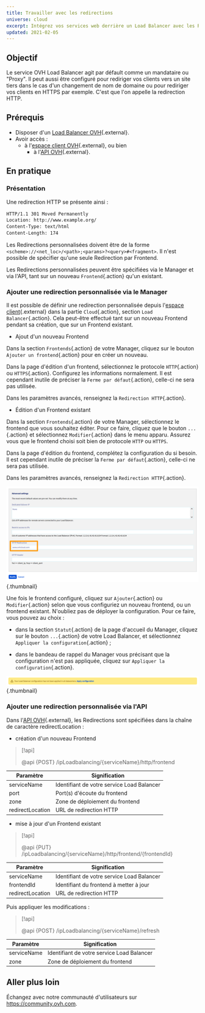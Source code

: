 ```yaml
---
title: Travailler avec les redirections
universe: cloud
excerpt: Intégrez vos services web derrière un Load Balancer avec les Redirections
updated: 2021-02-05
---
```




## Objectif

Le service OVH Load Balancer agit par défault comme un mandataire ou "Proxy". Il peut aussi être configuré pour rediriger vos clients vers un site tiers dans le cas d'un changement de nom de domaine ou pour rediriger vos clients en HTTPS par exemple. C'est que l'on appelle la redirection HTTP.


## Prérequis

- Disposer d'un [Load Balancer OVH](https://www.ovh.com/ca/fr/solutions/load-balancer/){.external}.
- Avoir accès :
    - à l'[espace client OVH](https://ca.ovh.com/auth/?action=gotomanager&from=https://www.ovh.com/ca/fr/&ovhSubsidiary=qc){.external}, ou bien
        - à l'[API OVH](https://ca.api.ovh.com/){.external}.


## En pratique

### Présentation

Une redirection HTTP se présente ainsi :


```bash
HTTP/1.1 301 Moved Permanently
Location: http://www.example.org/
Content-Type: text/html
Content-Length: 174
```

Les Redirections personnalisées doivent être de la forme `<scheme>://<net_loc>/<path>;<params>?<query>#<fragment>`. Il n'est possible de spécifier qu'une seule Redirection par Frontend.

Les Redirections personnalisées peuvent être spécifiées via le Manager et via l'API, tant sur un nouveau `Frontend`{.action} qu'un existant.

### Ajouter une redirection personnalisée via le Manager

Il est possible de définir une redirection personnalisée depuis l'[espace client](https://ca.ovh.com/auth/?action=gotomanager&from=https://www.ovh.com/ca/fr/&ovhSubsidiary=qc){.external} dans la partie `Cloud`{.action}, section `Load Balancer`{.action}.
Cela peut-être effectué tant sur un nouveau Frontend pendant sa création, que sur un Frontend existant.

* Ajout d'un nouveau Frontend

Dans la section `Frontends`{.action} de votre Manager, cliquez sur le bouton `Ajouter un frontend`{.action} pour en créer un nouveau.

Dans la page d'édition d'un frontend, sélectionnez le protocole `HTTP`{.action} ou `HTTPS`{.action}.
Configurez les informations normalement.
Il est cependant inutile de préciser la `Ferme par défaut`{.action}, celle-ci ne sera pas utilisée.

Dans les paramètres avancés, renseignez la `Redirection HTTP`{.action}.

* Édition d'un Frontend existant

Dans la section `Frontends`{.action} de votre Manager, sélectionnez le frontend que vous souhaitez éditer.
Pour ce faire, cliquez que le bouton `...`{.action} et sélectionnez `Modifier`{.action} dans le menu apparu.
Assurez vous que le frontend choisi soit bien de  protocole `HTTP` ou `HTTPS`.

Dans la page d'édition du frontend, complétez la configuration du si besoin.
Il est cependant inutile de préciser la `Ferme par défaut`{.action}, celle-ci ne sera pas utilisée.

Dans les paramètres avancés, renseignez la `Redirection HTTP`{.action}.


![Configuration d'une Redirection d'un Frontend](images/add_redirectlocation.png){.thumbnail}

Une fois le frontend configuré, cliquez sur `Ajouter`{.action} ou `Modifier`{.action} selon que vous configuriez un nouveau frontend, ou un frontend existant.
N'oubliez pas de déployer la configuration.
Pour ce faire, vous pouvez au choix :

- dans la section `Statut`{.action} de la page d'accueil du Manager,
cliquez sur le bouton `...`{.action} de votre Load Balancer,
et sélectionnez `Appliquer la configuration`{.action} ;

- dans le bandeau de rappel du Manager vous précisant que la configuration n'est pas appliquée,
cliquez sur `Appliquer la configuration`{.action}.

![Application d'une Configuration d'un Load Balancer](images/apply_configuration.png){.thumbnail}


### Ajouter une redirection personnalisée via l'API

Dans l'[API OVH](https://ca.api.ovh.com/){.external}, les Redirections sont spécifiées dans la chaîne de caractère redirectLocation :

* création d'un nouveau Frontend

> [!api]
>
> @api {POST} /ipLoadbalancing/{serviceName}/http/frontend
> 

|Paramètre|Signification|
|---|---|
|serviceName|Identifiant de votre service Load Balancer|
|port|Port(s) d'écoute du frontend|
|zone|Zone de déploiement du frontend|
|redirectLocation|URL de redirection HTTP|

* mise à jour d'un Frontend existant

> [!api]
>
> @api {PUT} /ipLoadbalancing/{serviceName}/http/frontend/{frontendId}
> 

|Paramètre|Signification|
|---|---|
|serviceName|Identifiant de votre service Load Balancer|
|frontendId|Identifiant du frontend à metter à jour|
|redirectLocation|URL de redirection HTTP|

Puis appliquer les modifications :


> [!api]
>
> @api {POST} /ipLoadbalancing/{serviceName}/refresh
>

|Paramètre|Signification|
|---|---|
|serviceName|Identifiant de votre service Load Balancer|
|zone|Zone de déploiement du frontend|


## Aller plus loin

Échangez avec notre communauté d'utilisateurs sur <https://community.ovh.com>.
